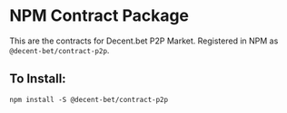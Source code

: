 # NPM Contract Package

This are the contracts for Decent.bet P2P Market. Registered in NPM as `@decent-bet/contract-p2p`.

## To Install:

`npm install -S @decent-bet/contract-p2p`
